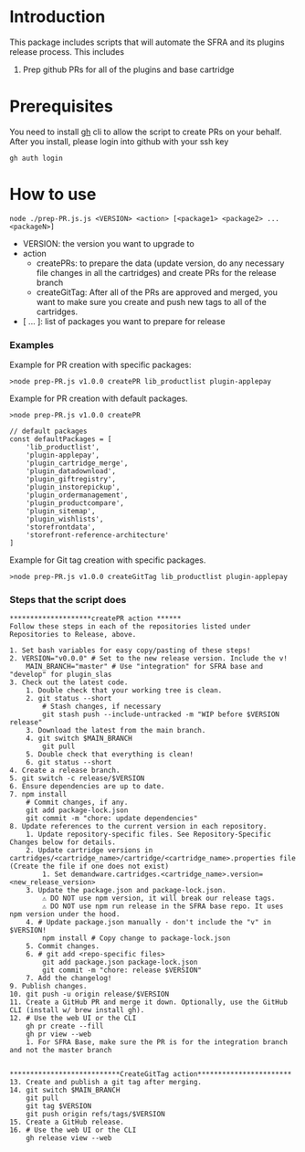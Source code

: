 # Introduction
This package includes scripts that will automate the SFRA and its plugins release process. This includes
1. Prep github PRs for all of the plugins and base cartridge

# Prerequisites

You need to install [gh](https://github.com/cli/cli) cli to allow the script to create PRs on your behalf.
After you install, please login into github with your ssh key
```
gh auth login
```

# How to use

```
node ./prep-PR.js.js <VERSION> <action> [<package1> <package2> ... <packageN>]
```
- VERSION: the version you want to upgrade to
- action
  - createPRs: to prepare the data (update version, do any necessary file changes in all the cartridges) and create PRs for the release branch
  - createGitTag: After all of the PRs are approved and merged, you want to make sure you create and push new tags to all of the cartridges.
- [<package1> <package2> ... <packageN>]: list of packages you want to prepare for release

### Examples
Example for PR creation with specific packages:

```
>node prep-PR.js v1.0.0 createPR lib_productlist plugin-applepay

```

Example for PR creation with default packages.
```
>node prep-PR.js v1.0.0 createPR

// default packages
const defaultPackages = [
    'lib_productlist',
    'plugin-applepay',
    'plugin_cartridge_merge',
    'plugin_datadownload',
    'plugin_giftregistry',
    'plugin_instorepickup',
    'plugin_ordermanagement',
    'plugin_productcompare',
    'plugin_sitemap',
    'plugin_wishlists',
    'storefrontdata',
    'storefront-reference-architecture'
]
```

Example for Git tag creation with specific packages.
```
>node prep-PR.js v1.0.0 createGitTag lib_productlist plugin-applepay
```

### Steps that the script does
```
********************createPR action ******
Follow these steps in each of the repositories listed under Repositories to Release, above.

1. Set bash variables for easy copy/pasting of these steps!
2. VERSION="v0.0.0" # Set to the new release version. Include the v!
    MAIN_BRANCH="master" # Use "integration" for SFRA base and "develop" for plugin_slas
3. Check out the latest code.
    1. Double check that your working tree is clean.
    2. git status --short
        # Stash changes, if necessary
        git stash push --include-untracked -m "WIP before $VERSION release"
    3. Download the latest from the main branch.
    4. git switch $MAIN_BRANCH
        git pull
    5. Double check that everything is clean!
    6. git status --short
4. Create a release branch.
5. git switch -c release/$VERSION
6. Ensure dependencies are up to date.
7. npm install
    # Commit changes, if any.
    git add package-lock.json
    git commit -m "chore: update dependencies"
8. Update references to the current version in each repository.
    1. Update repository-specific files. See Repository-Specific Changes below for details.
    2. Update cartridge versions in cartridges/<cartridge_name>/cartridge/<cartridge_name>.properties file (Create the file if one does not exist)
        1. Set demandware.cartridges.<cartridge_name>.version=<new_release_version>
    3. Update the package.json and package-lock.json.
        ⚠️ DO NOT use npm version, it will break our release tags.
        ⚠️ DO NOT use npm run release in the SFRA base repo. It uses npm version under the hood.
    4. # Update package.json manually - don't include the "v" in $VERSION!
        npm install # Copy change to package-lock.json
    5. Commit changes.
    6. # git add <repo-specific files>
        git add package.json package-lock.json
        git commit -m "chore: release $VERSION"
    7. Add the changelog!    
9. Publish changes.
10. git push -u origin release/$VERSION
11. Create a GitHub PR and merge it down. Optionally, use the GitHub CLI (install w/ brew install gh).
12. # Use the web UI or the CLI
    gh pr create --fill
    gh pr view --web
    1. For SFRA Base, make sure the PR is for the integration branch and not the master branch
    
    
***************************CreateGitTag action***********************
13. Create and publish a git tag after merging.
14. git switch $MAIN_BRANCH
    git pull
    git tag $VERSION
    git push origin refs/tags/$VERSION
15. Create a GitHub release.
16. # Use the web UI or the CLI
    gh release view --web

```

